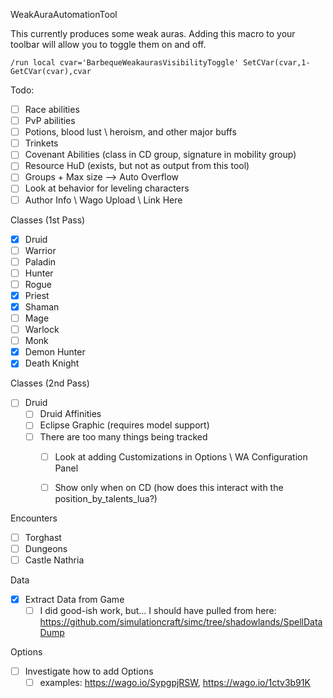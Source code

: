 WeakAuraAutomationTool

This currently produces some weak auras. Adding this macro to your toolbar will allow you to toggle them on and off.

`/run local cvar='BarbequeWeakaurasVisibilityToggle' SetCVar(cvar,1-GetCVar(cvar),cvar`

Todo:
- [ ] Race abilities
- [ ] PvP abilities
- [ ] Potions, blood lust \ heroism, and other major buffs
- [ ] Trinkets
- [ ] Covenant Abilities (class in CD group, signature in mobility group)
- [ ] Resource HuD (exists, but not as output from this tool)
- [ ] Groups + Max size --> Auto Overflow
- [ ] Look at behavior for leveling characters
- [ ] Author Info \ Wago Upload \ Link Here

Classes (1st Pass)
- [X] Druid
- [ ] Warrior
- [ ] Paladin
- [ ] Hunter
- [ ] Rogue
- [X] Priest
- [X] Shaman
- [ ] Mage
- [ ] Warlock
- [ ] Monk
- [X] Demon Hunter
- [X] Death Knight

Classes (2nd Pass)
- [ ] Druid
  - [ ] Druid Affinities
  - [ ] Eclipse Graphic (requires model support)
  - [ ] There are too many things being tracked
    - [ ] Look at adding Customizations in Options \ WA Configuration Panel
    - [ ] Show only when on CD (how does this interact with the position_by_talents_lua?)


Encounters
- [ ] Torghast
- [ ] Dungeons
- [ ] Castle Nathria

Data
- [X] Extract Data from Game
  - [ ] I did good-ish work, but... I should have pulled from here: https://github.com/simulationcraft/simc/tree/shadowlands/SpellDataDump

Options
- [ ] Investigate how to add Options
  - [ ] examples: https://wago.io/SypgpjRSW, https://wago.io/1ctv3b91K